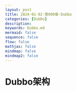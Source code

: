 ```yaml
---
layout: post
title: 2024-01-02-第000章-Dubbo
categories: [Dubbo]
description: 
keywords: Dubbo.md
mermaid: false
sequence: false
flow: false
mathjax: false
mindmap: false
mindmap2: false
---
```

# Dubbo架构
